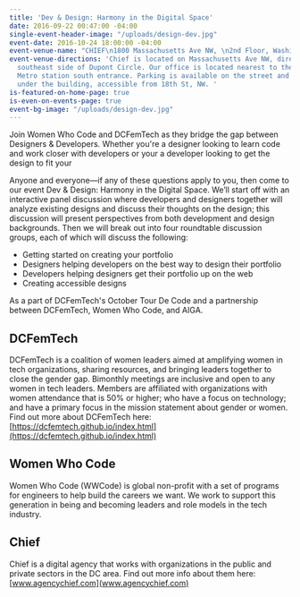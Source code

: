 ```yaml
---
title: 'Dev & Design: Harmony in the Digital Space'
date: 2016-09-22 00:47:00 -04:00
single-event-header-image: "/uploads/design-dev.jpg"
event-date: 2016-10-24 18:00:00 -04:00
event-venue-name: "CHIEF\n1800 Massachusetts Ave NW, \n2nd Floor, Washington, DC"
event-venue-directions: 'Chief is located on Massachusetts Ave NW, directly off the
  southeast side of Dupont Circle. Our office is located nearest to the Dupont Circle
  Metro station south entrance. Parking is available on the street and in a garage
  under the building, accessible from 18th St, NW. '
is-featured-on-home-page: true
is-even-on-events-page: true
event-bg-image: "/uploads/design-dev.jpg"
---
```


Join Women Who Code and DCFemTech as they bridge the gap between Designers & Developers. Whether you're a designer looking to learn code and work closer with developers or your a developer looking to get the design to fit your 

Anyone and everyone—if any of these questions apply to you, then come to our event Dev & Design: Harmony in the Digital Space. We’ll start off with an interactive panel discussion where developers and designers together will analyze existing designs and discuss their thoughts on the design; this discussion will present perspectives from both development and design backgrounds. Then we will break out into four roundtable discussion groups, each of which will discuss the following:

* Getting started on creating your portfolio 
* Designers helping developers on the best way to design their portfolio 
* Developers helping designers get their portfolio up on the web 
* Creating accessible designs

As a part of DCFemTech's October Tour De Code and a partnership between DCFemTech, Women Who Code, and AIGA. 

## DCFemTech

DCFemTech is a coalition of women leaders aimed at amplifying women in tech organizations, sharing resources, and bringing leaders together to close the gender gap. Bimonthly meetings are inclusive and open to any women in tech leaders. Members are affiliated with organizations with women attendance that is 50% or higher; who have a focus on technology; and have a primary focus in the mission statement about gender or women. Find out more about DCFemTech here: [https://dcfemtech.github.io/index.html](https://dcfemtech.github.io/index.html) 

## Women Who Code

Women Who Code (WWCode) is global non-profit with a set of programs for engineers to help build the careers we want. We work to support this generation in being and becoming leaders and role models in the tech industry.

## Chief

Chief is a digital agency that works with organizations in the public and private sectors in the DC area. Find out more info about them here: 
[www.agencychief.com](www.agencychief.com) 